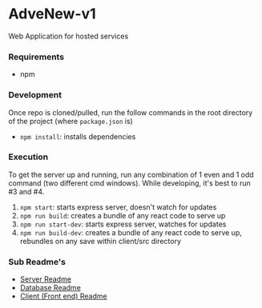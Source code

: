 # AdveNew-v1
Web Application for hosted services

### Requirements
- npm

### Development
Once repo is cloned/pulled, run the follow commands in the root directory of the project (where `package.json` is)
- `npm install`: installs dependencies

### Execution
To get the server up and running, run any combination of 1 even and 1 odd command (two different cmd windows). While developing, it's best to run #3 and #4.
1. `npm start`: starts express server, doesn't watch for updates
2. `npm run build`: creates a bundle of any react code to serve up
3. `npm run start-dev`: starts express server, watches for updates
4. `npm run build-dev`: creates a bundle of any react code to serve up, rebundles on any save within client/src directory

### Sub Readme's
- [Server Readme](/server/README.md)
- [Database Readme](/database/README.md)
- [Client (Front end) Readme](/client/README.md)